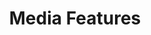 ---
title: Media Features
features: 
    - name: FLOWERS & VULVAS - WHY OPEN CONVERSATIONS ABOUT SEX & OUR BODIES ARE IMPORTANT
      link: https://www.bfm.my/podcast/the-bigger-picture/today-i-learned/flowers-vulvas-the-importance-of-having-open-conversations-about-sex
    - name: Feat. Monsters Among Us
      link:  https://www.instagram.com/p/CUMS8uIFqYc/ 
    - name: Feat. Legal Dignity 
      link: https://www.instagram.com/p/CUwftewgxr0/ 
---